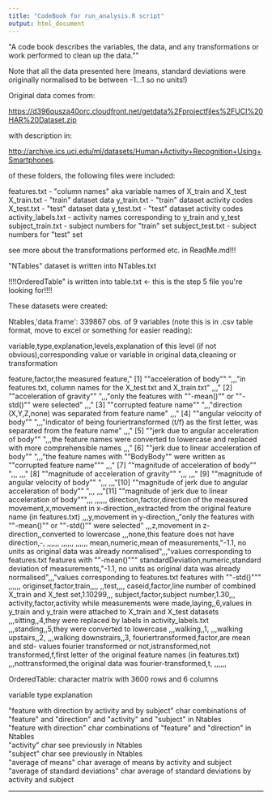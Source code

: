 ```yaml
---
title: "CodeBook for run_analysis.R script"
output: html_document
---
```



"A code book describes the variables, the data, and any transformations or work performed to clean up the data."" 

Note that all the data presented here (means, standard
deviations were originally normalised  to 
be between -1...1 so no units!)

Original data comes from: 

https://d396qusza40orc.cloudfront.net/getdata%2Fprojectfiles%2FUCI%20HAR%20Dataset.zip 

with description in:

http://archive.ics.uci.edu/ml/datasets/Human+Activity+Recognition+Using+Smartphones.


of these folders, the following files were included:



features.txt - "column names" aka variable names of X_train and X_test
X_train.txt - "train" dataset data
y_train.txt - "train" dataset activity codes
X_test.txt - "test" dataset data
y_test.txt  - "test" dataset activity codes
activity_labels.txt - activity names corresponding to y_train and y_test
subject_train.txt - subject numbers for "train" set
subject_test.txt - subject numbers for "test" set


see more about the transformations performed etc. in ReadMe.md!!!

"NTables" dataset is written into NTables.txt

!!!!OrderedTable" is written into table.txt <- this is the step 5 file you're looking for!!!!


These datasets were created:

Ntables,'data.frame':   339867 obs. of  9 variables (note this is in .csv table format, move to excel or something for easier reading):

variable,type,explanation,levels,explanation of this level (if not obvious),corresponding value or variable in original data,cleaning or transformation

feature,factor,the measured feature," [1] ""acceleration of body""                                ",,<BodyAcc>,"in features.txt, column names for the X_test.txt and X_train.txt"
,,," [2] ""acceleration of gravity""                             ",,<GravityAcc>,"only the features with ""-mean()"" or ""-std()"" were selected"
,,," [3] ""corrupted feature name""                              ",,<BodyBody>,"direction (X,Y,Z,none) was separated from feature name"
,,," [4] ""angular velocity of body""                                        ",,<BodyGyro>,"indicator of being fouriertransformed (t/f) as the first letter, was separated from the feature name"
,,," [5] ""jerk due to angular acceleration of body""               ",,<BodyGyroJerk>,the feature names were converted to lowercase and replaced with more comprehensible names
,,," [6] ""jerk due to linear acceleration of body""             ",,<BodyAccJerk>,"the feature names with ""BodyBody"" were written as ""corrupted feature name"""
,,," [7] ""magnitude of acceleration of body""                   ",,<BodyAccMag>,
,,," [8] ""magnitude of acceleration of gravity""                ",,<GravityAccMag>,
,,," [9] ""magnitude of angular velocity of body""                           ",,<BodyGyroMag>,
,,,"[10] ""magnitude of jerk due to angular acceleration of body""  ",,<BodyGyroJerkMag>,
,,,"[11] ""magnitude of jerk due to linear acceleration of body""",,<BodyAccJerkMag>,
,,,,,,
direction,factor,direction of the measured movement,x,movement in x-direction,<X>,extracted from the original feature name (in features.txt)
,,,y,movement in y-direction,<Y>,"only the features with ""-mean()"" or ""-std()"" were selected"
,,,z,movement in z-direction,<Z>,converted to lowercase
,,,none,this feature does not have direction,-,
,,,,,,
,,,,,,
,,,,,,
mean,numeric,mean of measurements,"-1.1, no units as original data was already normalised",,,"values corresponding to features.txt features with ""-mean()"""
standardDeviation,numeric,standard deviation of measurements,"-1.1, no units as original data was already normalised",,,"values corresponding to features.txt features with ""-std()"""
,,,,,,
originset,factor,train,,,,
,,test,,,,
caseid,factor,line number of combined X_train and X_test set,1.10299,,,
subject,factor,subject number,1.30,,,
activity,factor,activity while measurements were made,laying,,6,values in y_train and y_train were attached to X_train and X_test datasets
,,,sitting,,4,they were replaced by labels in activity_labels.txt
,,,standing,,5,they were converted to lowercase
,,,walking,,1,
,,,walking upstairs,,2,
,,,walking downstrairs,,3,
fouriertransformed,factor,are mean and std- values fourier transformed or not,istransformed,not transformed,f,first letter of the original feature names (in features.txt)
,,,nottransformed,the original data was fourier-transformed,t,
,,,,,,






						
OrderedTable:	character matrix with 3600 rows and  6 columns 

variable    type  explanation

"feature with direction by activity and by subject"	char	combinations of "feature" and "direction" and "activity" and "subject" in Ntables				
"feature with direction"	char	combinations of "feature" and "direction" in Ntables				
"activity"	char	see previously in Ntables				
"subject"	char	see previously in Ntables				
"average of means"	char	average of means by activity and subject				
"average of standard deviations"	char	average of standard deviations by activity and subject				

---